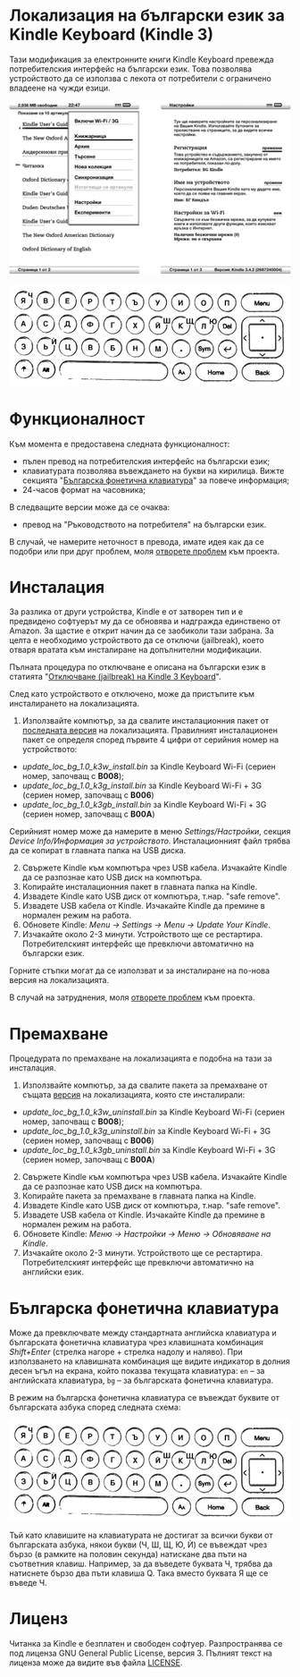 Локализация на български език за Kindle Keyboard (Kindle 3) 
==================================================================

Тази модификация за електронните книги Kindle Keyboard превежда потребителския интерфейс на български език. Това позволява устройството да се използва с лекота от потребители с ограничено владеене на чужди езици.

![Потребителски интерфейс на български език](https://raw.githubusercontent.com/kaloyan-raev/kindle-k3-l10n-bg/gh-pages/images/gui-bg.gif)
<br><br>
![Клавиатура на кирилица](https://raw.githubusercontent.com/kaloyan-raev/kindle-k3-l10n-bg/gh-pages/images/keyboard-bg.png)

Функционалност
==============

Към момента е предоставена следната функционалност:
* пълен превод на потребителския интерфейс на български език;
* клавиатурата позволява въвеждането на букви на кирилица. Вижте секцията "[Българска фонетична клавиатура](#Българска-фонетична-клавиатура)" за повече информация;
* 24-часов формат на часовника;

В следващите версии може да се очаква:
* превод на "Ръководството на потребителя" на български език.

В случай, че намерите неточност в превода, имате идея как да се подобри или при друг проблем, моля [отворете проблем](https://github.com/kaloyan-raev/kindle-k3-l10n-bg/issues/new) към проекта.

Инсталация
==========

За разлика от други устройства, Kindle е от затворен тип и е предвидено софтуерът му да се обновява и надгражда единствено от Amazon. За щастие е открит начин да се заобиколи тази забрана. За целта е необходимо устройството да се отключи (jailbreak), което отваря вратата към инсталиране на допълнителни модификации.

Пълната процедура по отключване e описана на български език в статията "[Отключване (jailbreak) на Kindle 3 Keyboard](https://hitrini.blogspot.bg/2017/03/jailbreak-kindle-3.html)".

След като устройството е отключено, може да пристъпите към инсталирането на локализацията.

1. Използвайте компютър, за да свалите инсталационния пакет от [последната версия](https://github.com/kaloyan-raev/kindle-k3-l10n-bg/releases/latest) на локализацията. Правилният инсталационен пакет се определя според първите 4 цифри от серийния номер на устройството:
- _update_loc_bg_1.0_k3w_install.bin_ за Kindle Keyboard Wi-Fi (сериен номер, започващ с __B008__);
- _update_loc_bg_1.0_k3g_install.bin_ за Kindle Keyboard Wi-Fi + 3G (сериен номер, започващ с __B006__)
- _update_loc_bg_1.0_k3gb_install.bin_ за Kindle Keyboard Wi-Fi + 3G (сериен номер, започващ с __B00A__)

Серийният номер може да намерите в меню _Settings/Настройки_, секция _Device Info/Информация за устройството_. Инсталационният файл трябва да се копират в главната папка на USB диска.

2. Свържете Kindle към компютъра чрез USB кабела. Изчакайте Kindle да се разпознае като USB диск на компютъра.
1. Копирайте инсталационния пакет в главната папка на Kindle.
1. Извадете Kindle като USB диск от компютъра, т.нар. "safe remove".
1. Извадете USB кабела от Kindle. Изчакайте Kindle да премине в нормален режим на работа.
1. Обновете Kindle: _Menu -> Settings -> Menu -> Update Your Kindle_.
1. Изчакайте около 2-3 минути. Устройството ще се рестартира. Потребителският интерфейс ще превключи автоматично на български език.

Горните стъпки могат да се използват и за инсталиране на по-нова версия на локализацията.

В случай на затруднения, моля [отворете проблем](https://github.com/kaloyan-raev/kindle-k3-l10n-bg/issues/new) към проекта.

Премахване
==========

Процедурата по премахване на локализацията е подобна на тази за инсталация. 

1. Използвайте компютър, за да свалите пакета за премахване от същата [версия](https://github.com/kaloyan-raev/kindle-k3-l10n-bg/releases) на локализацията, която сте инсталирали:
- _update_loc_bg_1.0_k3w_uninstall.bin_ за Kindle Keyboard Wi-Fi (сериен номер, започващ с __B008__);
- _update_loc_bg_1.0_k3g_uninstall.bin_ за Kindle Keyboard Wi-Fi + 3G (сериен номер, започващ с __B006__)
- _update_loc_bg_1.0_k3gb_uninstall.bin_ за Kindle Keyboard Wi-Fi + 3G (сериен номер, започващ с __B00A__)
2. Свържете Kindle към компютъра чрез USB кабела. Изчакайте Kindle да се разпознае като USB диск на компютъра.
1. Копирайте пакета за премахване в главната папка на Kindle.
1. Извадете Kindle като USB диск от компютъра, т.нар. "safe remove".
1. Извадете USB кабела от Kindle. Изчакайте Kindle да премине в нормален режим на работа.
1. Обновете Kindle: _Меню -> Настройки -> Меню -> Обновяване на Kindle_.
1. Изчакайте около 2-3 минути. Устройството ще се рестартира. Потребителският интерфейс ще превключи автоматично на английски език.

Българска фонетична клавиатура
==============================

Може да превключвате между стандартната английска клавиатура и българската фонетична клавиатура чрез клавишната комбинация _Shift+Enter_ (стрелка нагоре + стрелка надолу и наляво). При използването на клавишната комбинация ще видите индикатор в долния десен ъгъл на екрана, който показва текущата клавиатура: `en` – за английската клавиатура, `bg` – за българската фонетична клавиатура.

В режим на българска фонетична клавиатура се въвеждат буквите от българската азбука според следната схема:

![Клавиатура на кирилица](https://raw.githubusercontent.com/kaloyan-raev/kindle-k3-l10n-bg/gh-pages/images/keyboard-bg.png)

Тъй като клавишите на клавиатурата не достигат за всички букви от българската азбука, някои букви (Ч, Ш, Щ, Ю, Ѝ) се въвеждат чрез бързо (в рамките на половин секунда) натискане два пъти на съответния клавиш. Например, за да въведете буквата Ч, трябва да натиснете бързо два пъти клавиша Q. Така вместо буквата Я ще се въведе Ч.

Лиценз
======

Читанка за Kindle е безплатен и свободен софтуер. Разпространява се под лиценза GNU General Public License, версия 3. Пълният текст на лиценза може да видите във файла [LICENSE](https://github.com/kaloyan-raev/kindle-k3-l10n-bg/blob/master/LICENSE).
